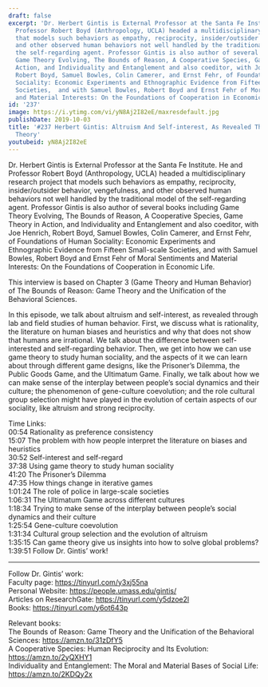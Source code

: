 ```yaml
---
draft: false
excerpt: 'Dr. Herbert Gintis is External Professor at the Santa Fe Institute. He and
  Professor Robert Boyd (Anthropology, UCLA) headed a multidisciplinary research project
  that models such behaviors as empathy, reciprocity, insider/outsider behavior, vengefulness,
  and other observed human behaviors not well handled by the traditional model of
  the self-regarding agent. Professor Gintis is also author of several books including
  Game Theory Evolving, The Bounds of Reason, A Cooperative Species, Game Theory in
  Action, and Individuality and Entanglement and also coeditor, with Joe Henrich,
  Robert Boyd, Samuel Bowles, Colin Camerer, and Ernst Fehr, of Foundations of Human
  Sociality: Economic Experiments and Ethnographic Evidence from Fifteen Small-scale
  Societies,  and with Samuel Bowles, Robert Boyd and Ernst Fehr of Moral Sentiments
  and Material Interests: On the Foundations of Cooperation in Economic Life. '
id: '237'
image: https://i.ytimg.com/vi/yN8Aj2I82eE/maxresdefault.jpg
publishDate: 2019-10-03
title: '#237 Herbert Gintis: Altruism And Self-interest, As Revealed Through Game
  Theory'
youtubeid: yN8Aj2I82eE
---
```

<div class="timelinks">

Dr. Herbert Gintis is External Professor at the Santa Fe Institute. He and Professor Robert Boyd (Anthropology, UCLA) headed a multidisciplinary research project that models such behaviors as empathy, reciprocity, insider/outsider behavior, vengefulness, and other observed human behaviors not well handled by the traditional model of the self-regarding agent. Professor Gintis is also author of several books including Game Theory Evolving, The Bounds of Reason, A Cooperative Species, Game Theory in Action, and Individuality and Entanglement and also coeditor, with Joe Henrich, Robert Boyd, Samuel Bowles, Colin Camerer, and Ernst Fehr, of Foundations of Human Sociality: Economic Experiments and Ethnographic Evidence from Fifteen Small-scale Societies,  and with Samuel Bowles, Robert Boyd and Ernst Fehr of Moral Sentiments and Material Interests: On the Foundations of Cooperation in Economic Life. 

This interview is based on Chapter 3 (Game Theory and Human Behavior) of The Bounds of Reason: Game Theory and the Unification of the Behavioral Sciences.

In this episode, we talk about altruism and self-interest, as revealed through lab and field studies of human behavior. First, we discuss what is rationality, the literature on human biases and heuristics and why that does not show that humans are irrational. We talk about the difference between self-interested and self-regarding behavior. Then, we get into how we can use game theory to study human sociality, and the aspects of it we can learn about through different game designs, like the Prisoner’s Dilemma, the Public Goods Game, and the Ultimatum Game. Finally, we talk about how we can make sense of the interplay between people’s social dynamics and their culture; the phenomenon of gene-culture coevolution; and the role cultural group selection might have played in the evolution of certain aspects of our sociality, like altruism and strong reciprocity.

Time Links:  
<time>00:54</time> Rationality as preference consistency  
<time>15:07</time> The problem with how people interpret the literature on biases and heuristics  
<time>30:52</time> Self-interest and self-regard  
<time>37:38</time> Using game theory to study human sociality  
<time>41:20</time> The Prisoner’s Dilemma  
<time>47:35</time> How things change in iterative games  
<time>1:01:24</time> The role of police in large-scale societies  
<time>1:06:31</time> The Ultimatum Game across different cultures  
<time>1:18:34</time> Trying to make sense of the interplay between people’s social dynamics and their culture  
<time>1:25:54</time> Gene-culture coevolution  
<time>1:31:34</time> Cultural group selection and the evolution of altruism  
<time>1:35:15</time> Can game theory give us insights into how to solve global problems?  
<time>1:39:51</time> Follow Dr. Gintis’ work!

---

Follow Dr. Gintis’ work:  
Faculty page: https://tinyurl.com/y3xj55na  
Personal Website: https://people.umass.edu/gintis/  
Articles on ResearchGate: https://tinyurl.com/y5dzoe2l  
Books: https://tinyurl.com/y6ot643p

Relevant books:  
The Bounds of Reason: Game Theory and the Unification of the Behavioral Sciences: https://amzn.to/31zDfY5  
A Cooperative Species: Human Reciprocity and Its Evolution: https://amzn.to/2yQXHY1  
Individuality and Entanglement: The Moral and Material Bases of Social Life: https://amzn.to/2KDQy2x
</div>

